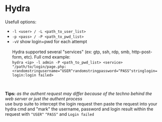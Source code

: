 # Hydra
Usefull options:<br/>
* ```-l <user> / -L <path_to_user_list>```
* ```-p <pass> / -P <path_to_pwd_list>```
* ```-vV``` show login+pwd for each attempt
<br/><br/>
Hydra supported several "services" (ex: gtp, ssh, rdp, smb, http-post-form, etc). Full cmd example:<br>
 ```hydra <ip> -l admin -P <path_to_pwd_list> <service> "/path/to/login/page.php:<randomstringusername=^USER^randomstringpassword=^PASS^stringlogin=login:login failed>```
<br/>

__Tips:__ *as the authent request may differ because of the techno behind the web server or just the authent process* <br/> use burp suite to intercept the login request then paste the request into your hydra cmd and "mark" the username, password and login result
within the request with ```^USER^``` ```^PASS^``` and ```Login failed```
